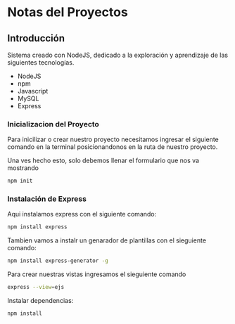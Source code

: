 # Notas del Proyectos

## Introducción

Sistema creado con NodeJS, dedicado a la exploración y aprendizaje de las siguientes tecnologías.

- NodeJS
- npm
- Javascript
- MySQL
- Express

### Inicializacion del Proyecto

Para inicilizar o crear nuestro proyecto necesitamos ingresar el siguiente comando en la terminal posicionandonos en la ruta de nuestro proyecto.

Una ves hecho esto, solo debemos llenar el formulario que nos va mostrando

```bash
npm init
```

### Instalación de Express

Aqui instalamos express con el siguiente comando:

```bash
npm install express
```

Tambien vamos a instalr un genarador de plantillas con el sieguiente comando:

```bash
npm install express-generator -g
```

Para crear nuestras vistas ingresamos el sieguiente comando

```bash
express --view=ejs
```

Instalar dependencias:

```bash
npm install
```
